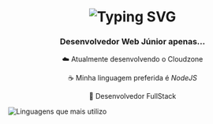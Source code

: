 <h1 align="center">
  <img src="https://readme-typing-svg.herokuapp.com?font=Poppins&weight=700&size=22&letterSpacing=2px&pause=1000&color=F7F7F7&center=true&vCenter=true&width=435&lines=Sauda%C3%A7%C3%B5es+%F0%9F%91%8B;Me+chamo+Rafael!" alt="Typing SVG" />
</h1>

<h3 align="center">
  Desenvolvedor Web Júnior apenas... 
</h3>

<div align="center">

  ☁️ Atualmente desenvolvendo o Cloudzone

  ☕ Minha linguagem preferida é *NodeJS*

  🧙 Desenvolvedor FullStack

</div>

![Linguagens que mais utilizo](https://github-readme-stats.vercel.app/api/top-langs/?username=runderground&hide_progress=true&locale=pt-br)
